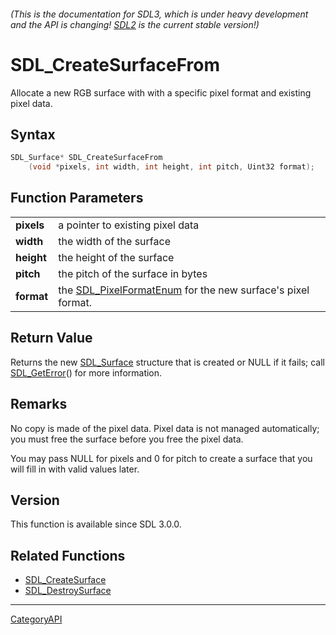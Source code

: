 ###### (This is the documentation for SDL3, which is under heavy development and the API is changing! [SDL2](https://wiki.libsdl.org/SDL2/) is the current stable version!)
# SDL_CreateSurfaceFrom

Allocate a new RGB surface with with a specific pixel format and existing pixel data.

## Syntax

```c
SDL_Surface* SDL_CreateSurfaceFrom
    (void *pixels, int width, int height, int pitch, Uint32 format);

```

## Function Parameters

|                |                                                                                    |
| -------------- | ---------------------------------------------------------------------------------- |
| **pixels**     | a pointer to existing pixel data                                                   |
| **width**      | the width of the surface                                                           |
| **height**     | the height of the surface                                                          |
| **pitch**      | the pitch of the surface in bytes                                                  |
| **format**     | the [SDL_PixelFormatEnum](SDL_PixelFormatEnum) for the new surface's pixel format. |

## Return Value

Returns the new [SDL_Surface](SDL_Surface) structure that is created or
NULL if it fails; call [SDL_GetError](SDL_GetError)() for more information.

## Remarks

No copy is made of the pixel data. Pixel data is not managed automatically;
you must free the surface before you free the pixel data.

You may pass NULL for pixels and 0 for pitch to create a surface that you
will fill in with valid values later.

## Version

This function is available since SDL 3.0.0.

## Related Functions

* [SDL_CreateSurface](SDL_CreateSurface)
* [SDL_DestroySurface](SDL_DestroySurface)

----
[CategoryAPI](CategoryAPI)

